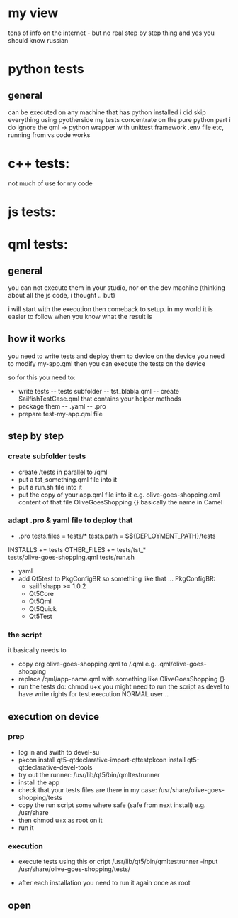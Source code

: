 # my view
tons of info on the internet - but no real step by step thing
and yes you should know russian

# python tests
## general
can be executed on any machine that has python installed
i did skip everything using pyotherside
my tests concentrate on the pure python part
i do ignore the qml -> python wrapper
with unittest framework .env file etc, running from vs code works

# c++ tests:
not much of use for my code

# js tests:

# qml tests:
## general
you can not execute them in your studio, nor on the dev machine (thinking about all the js code, i thought .. but)

i will start with the execution then comeback to setup.
in my world it is easier to follow when you know what the result is

## how it works
you need to write tests and deploy them to device
on the device you need to modify my-app.qml
then you can execute the tests on the device

so for this you need to:
- write tests
-- tests subfolder
-- tst_blabla.qml
-- create SailfishTestCase.qml that contains your helper methods
- package them
-- .yaml
-- .pro
- prepare test-my-app.qml file

## step by step
### create subfolder tests
- create /tests in parallel to /qml
- put a tst_something.qml file into it
- put a run.sh file into it
- put the copy of your app.qml file into it e.g. olive-goes-shopping.qml
  content of that file OliveGoesShopping {}
  basically the name in Camel

### adapt .pro & yaml file to deploy that
- .pro
tests.files = tests/*
tests.path = $${DEPLOYMENT_PATH}/tests

INSTALLS += tests
OTHER_FILES += tests/tst_* \
   tests/olive-goes-shopping.qml
   tests/run.sh

- yaml
- add Qt5test to PkgConfigBR so something like that ...
PkgConfigBR:
  - sailfishapp >= 1.0.2
  - Qt5Core
  - Qt5Qml
  - Qt5Quick
  - Qt5Test 

### the script
it basically needs to 
- copy org olive-goes-shopping.qml to /.qml e.g. .qml/olive-goes-shopping
- replace /qml/app-name.qml with something like OliveGoesShopping {}
- run the tests
do: chmod u+x <file>
you might need to run the script as devel to have write rights
for test execution NORMAL user ..


## execution on device
### prep
- log in and swith to devel-su
- pkcon install qt5-qtdeclarative-import-qttestpkcon install qt5-qtdeclarative-devel-tools
- try out the runner:
  /usr/lib/qt5/bin/qmltestrunner
- install the app
- check that your tests files are there
  in my case: /usr/share/olive-goes-shopping/tests
- copy the run script some where safe (safe from next install) e.g. /usr/share
- then chmod u+x as root on it
- run it

### execution
- execute tests using this or cript
  /usr/lib/qt5/bin/qmltestrunner -input /usr/share/olive-goes-shopping/tests/

- after each installation you need to run it again once as root
## open
